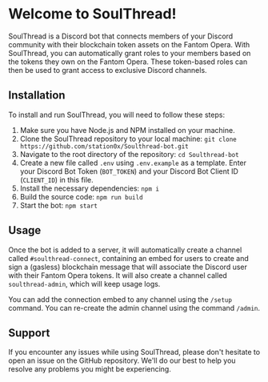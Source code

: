 # Welcome to SoulThread!

SoulThread is a Discord bot that connects members of your Discord community with their blockchain token assets on the Fantom Opera. With SoulThread, you can automatically grant roles to your members based on the tokens they own on the Fantom Opera. These token-based roles can then be used to grant access to exclusive Discord channels.

## Installation

To install and run SoulThread, you will need to follow these steps:

1. Make sure you have Node.js and NPM installed on your machine.
2. Clone the SoulThread repository to your local machine: `git clone https://github.com/station0x/Soulthread-bot.git`
3. Navigate to the root directory of the repository: `cd Soulthread-bot`
4. Create a new file called `.env` using `.env.example` as a template. Enter your Discord Bot Token (`BOT_TOKEN`) and your Discord Bot Client ID (`CLIENT_ID`) in this file.
5. Install the necessary dependencies: `npm i`
6. Build the source code: `npm run build`
7. Start the bot: `npm start`

## Usage

Once the bot is added to a server, it will automatically create a channel called `#soulthread-connect`, containing an embed for users to create and sign a (gasless) blockchain message that will associate the Discord user with their Fantom Opera tokens. It will also create a channel called `soulthread-admin`, which will keep usage logs. 

You can add the connection embed to any channel using the `/setup` command. You can re-create the admin channel using the command `/admin`.

## Support

If you encounter any issues while using SoulThread, please don't hesitate to open an issue on the GitHub repository. We'll do our best to help you resolve any problems you might be experiencing.
